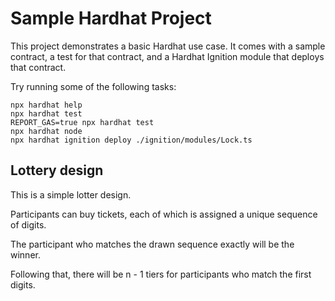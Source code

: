 # Sample Hardhat Project

This project demonstrates a basic Hardhat use case. It comes with a sample contract, a test for that contract, and a Hardhat Ignition module that deploys that contract.

Try running some of the following tasks:

```shell
npx hardhat help
npx hardhat test
REPORT_GAS=true npx hardhat test
npx hardhat node
npx hardhat ignition deploy ./ignition/modules/Lock.ts
```


## Lottery design

This is a simple lotter design. 

Participants can buy tickets, each of which is assigned a unique sequence of digits. 

The participant who matches the drawn sequence exactly will be the winner.

Following that, there will be n - 1 tiers for participants who match the first digits.
